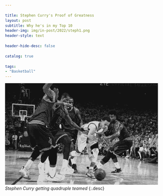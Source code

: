 ```yaml
---

title: Stephen Curry's Proof of Greatness
layout: post
subtitle: Why he's in my Top 10
header-img: img/in-post/2022/steph1.png
header-style: text

header-hide-desc: false

catalog: true

tags:
- "Basketball"
---
```


![Stephen Curry getting quadruple teamed](/img/in-post/2022/steph1.png)
*Stephen Curry getting quadruple teamed*
{:.desc}